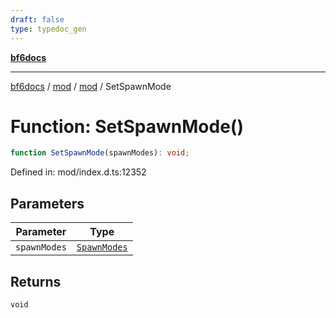 ```yaml
---
draft: false
type: typedoc_gen
---
```


[**bf6docs**](../../../_index.md)

***

[bf6docs](../../../_index.md) / [mod](../../_index.md) / [mod](../_index.md) / SetSpawnMode

# Function: SetSpawnMode()

```ts
function SetSpawnMode(spawnModes): void;
```

Defined in: mod/index.d.ts:12352

## Parameters

| Parameter | Type |
| ------ | ------ |
| `spawnModes` | [`SpawnModes`](../SpawnModes/_index.md) |

## Returns

`void`
